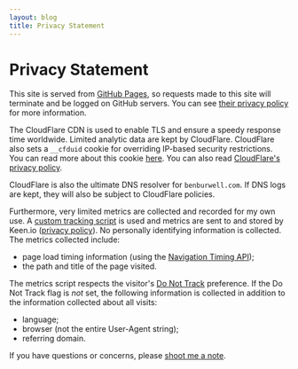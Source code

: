 ```yaml
---
layout: blog
title: Privacy Statement
---
```


Privacy Statement
=================

This site is served from [GitHub Pages][gh-pages], so requests made to this site
will terminate and be logged on GitHub servers. You can see [their privacy
policy][gh-privacy] for more information.

The CloudFlare CDN is used to enable TLS and ensure a speedy response time
worldwide. Limited analytic data are kept by CloudFlare. CloudFlare also sets a
`__cfduid` cookie for overriding IP-based security restrictions. You can read
more about this cookie [here][cfduid]. You can also read [CloudFlare's privacy
policy][cf-privacy].

CloudFlare is also the ultimate DNS resolver for `benburwell.com`. If DNS logs
are kept, they will also be subject to CloudFlare policies.

Furthermore, very limited metrics are collected and recorded for my own use. A
[custom tracking script][metrics-script] is used and metrics are sent to and
stored by Keen.io ([privacy policy][keen-privacy]). No personally identifying
information is collected. The metrics collected include:

* page load timing information (using the [Navigation Timing API][timing-api]);
* the path and title of the page visited.

The metrics script respects the visitor's [Do Not Track][dnt] preference. If the
Do Not Track flag is _not_ set, the following information is collected in
addition to the information collected about all visits:

* language;
* browser (not the entire User-Agent string);
* referring domain.

If you have questions or concerns, please [shoot me a
note](mailto:ben@benburwell.com).

[gh-pages]: https://pages.github.com
[gh-privacy]: https://help.github.com/articles/github-privacy-statement/
[cfduid]: https://web.archive.org/web/20170611221608/https://support.cloudflare.com/hc/en-us/articles/200170156-What-does-the-CloudFlare-cfduid-cookie-do-
[cf-privacy]: https://www.cloudflare.com/security-policy/
[metrics-script]: https://github.com/benburwell/benburwell.github.io/blob/master/assets/scripts/metrics.js
[keen-privacy]: https://keen.io/privacy-policy/
[timing-api]: https://developer.mozilla.org/en-US/docs/Web/API/Navigation_timing_API
[dnt]: https://en.wikipedia.org/wiki/Do_Not_Track

